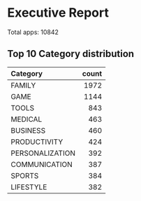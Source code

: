 # Executive Report

Total apps: 10842

## Top 10 Category distribution

| Category        |   count |
|:----------------|--------:|
| FAMILY          |    1972 |
| GAME            |    1144 |
| TOOLS           |     843 |
| MEDICAL         |     463 |
| BUSINESS        |     460 |
| PRODUCTIVITY    |     424 |
| PERSONALIZATION |     392 |
| COMMUNICATION   |     387 |
| SPORTS          |     384 |
| LIFESTYLE       |     382 |
